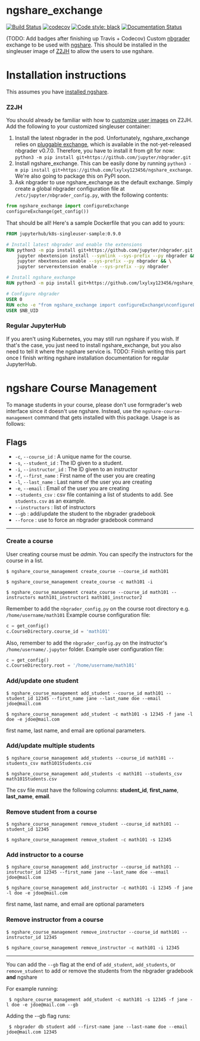 # ngshare_exchange
[![Build Status](https://travis-ci.org/lxylxy123456/ngshare_exchange.svg?branch=master)](https://travis-ci.org/lxylxy123456/ngshare_exchange)
[![codecov](https://codecov.io/gh/lxylxy123456/ngshare_exchange/branch/master/graph/badge.svg)](https://codecov.io/gh/lxylxy123456/ngshare_exchange)
[![Code style: black](https://img.shields.io/badge/code%20style-black-000000.svg)](https://github.com/psf/black)
[![Documentation Status](https://readthedocs.org/projects/ngshare-exchange/badge/?version=latest)](https://ngshare-exchange.readthedocs.io/en/latest/?badge=latest)

(TODO: Add badges after finishing up Travis + Codecov)
Custom [nbgrader](https://github.com/jupyter/nbgrader) exchange to be used with [ngshare](https://github.com/lxylxy123456/ngshare). This should be installed in the singleuser image of [Z2JH](https://github.com/jupyterhub/zero-to-jupyterhub-k8s) to allow the users to use ngshare.

# Installation instructions

This assumes you have [installed ngshare](https://ngshare.readthedocs.io/en/latest/user_guide/install_ngshare.html).

### Z2JH
You should already be familiar with how to [customize user images](https://zero-to-jupyterhub.readthedocs.io/en/latest/customizing/user-environment.html#customize-an-existing-docker-image) on Z2JH. Add the following to your customized singleuser container:
1. Install the latest nbgrader in the pod. Unfortunately, ngshare_exchange relies on [pluggable exchange](https://github.com/jupyter/nbgrader/pull/1238), which is available in the not-yet-released nbgrader v0.7.0. Therefore, you have to install it from git for now: `python3 -m pip install git+https://github.com/jupyter/nbgrader.git`
2. Install ngshare_exchange. This can be easily done by running `python3 -m pip install git+https://github.com/lxylxy123456/ngshare_exchange`. We're also going to package this on PyPI soon.
3. Ask nbgrader to use ngshare_exchange as the default exchange. Simply create a global nbgrader configuration file at `/etc/jupyter/nbgrader_config.py`, with the following contents:
```python
from ngshare_exchange import configureExchange
configureExchange(get_config())
```
That should be all! Here's a sample Dockerfile that you can add to yours:
```Dockerfile
FROM jupyterhub/k8s-singleuser-sample:0.9.0

# Install latest nbgrader and enable the extensions
RUN python3 -m pip install git+https://github.com/jupyter/nbgrader.git && \
    jupyter nbextension install --symlink --sys-prefix --py nbgrader && \
    jupyter nbextension enable --sys-prefix --py nbgrader && \
    jupyter serverextension enable --sys-prefix --py nbgrader

# Install ngshare_exchange
RUN python3 -m pip install git+https://github.com/lxylxy123456/ngshare_exchange

# Configure nbgrader
USER 0
RUN echo -e "from ngshare_exchange import configureExchange\nconfigureExchange(get_config())" >> /etc/jupyter/nbgrader_config.py
USER $NB_UID
```

### Regular JupyterHub
If you aren't using Kubernetes, you may still run ngshare if you wish. If that's the case, you just need to install ngshare_exchange, but you also need to tell it where the ngshare service is. TODO: Finish writing this part once I finish writing ngshare installation documentation for regular JupyterHub.

# ngshare Course Management

To manage students in your course, please don't use formgrader's web interface since it doesn't use ngshare. Instead, use the `ngshare-course-management` command that gets installed with this package. Usage is as follows:

## Flags
- `-c`, `--course_id` : A unique name for the course.
- `-s`, `--student_id` : The ID given to a student.
- `-i`, `--instructor_id` : The ID given to an instructor
- `-f`, `--first_name` : First name of the user you are creating
- `-l`, `--last_name` : Last name of the user you are creating
- `-e`, `--email` : Email of the user you are creating
- `--students_csv` : csv file containing a list of students to add. See `students.csv` as an example. 
- `--instructors` : list of instructors
- `--gb` : add/update the student to the nbgrader gradebook
- `--force` : use to force an nbgrader gradebook command
---
### Create a course
User creating course must be *admin*.
You can specify the instructors for the course in a list.

```
$ ngshare_course_management create_course --course_id math101 
```
```
$ ngshare_course_management create_course -c math101 -i
```
```
$ ngshare_course_management create_course --course_id math101 --instructors math101_instructor1 math101_instructor2
```

Remember to add the `nbgrader_config.py` on the course root directory e.g. `/home/username/math101`
Example course configuration file:
```python
c = get_config()
c.CourseDirectory.course_id = 'math101'
```

Also, remember to add the `nbgrader_config.py` on the instructor's `/home/username/.jupyter` folder.
Example user configuration file:
```python
c = get_config()
c.CourseDirectory.root = '/home/username/math101'
```

### Add/update one student
```
$ ngshare_course_management add_student --course_id math101 --student_id 12345 --first_name jane --last_name doe --email jdoe@mail.com 
```
```
$ ngshare_course_management add_student -c math101 -s 12345 -f jane -l doe -e jdoe@mail.com
```

first name, last name, and email are optional parameters.

### Add/update multiple students
```
$ ngshare_course_management add_students --course_id math101 --students_csv math101Students.csv
```
```
$ ngshare_course_management add_students -c math101 --students_csv math101Students.csv
```

The csv file must have the following columns: **student_id**, **first_name**, **last_name**, **email**.

### Remove student from a course
```
$ ngshare_course_management remove_student --course_id math101 --student_id 12345
```
```
$ ngshare_course_management remove_student -c math101 -s 12345
```

### Add instructor to a course
```
$ ngshare_course_management add_instructor --course_id math101 --instructor_id 12345 --first_name jane --last_name doe --email jdoe@mail.com 
```
```
$ ngshare_course_management add_instructor -c math101 -i 12345 -f jane -l doe -e jdoe@mail.com
```
first name, last name, and email are optional parameters

### Remove instructor from a course
```
$ ngshare_course_management remove_instructor --course_id math101 --instructor_id 12345
```
```
$ ngshare_course_management remove_instructor -c math101 -i 12345
```
---
You can add the `--gb` flag at the end of `add_student`, `add_students`, or `remove_student` to add or remove the students from the nbgrader gradebook **and** ngshare

For example running:
```
 $ ngshare_course_management add_student -c math101 -s 12345 -f jane -l doe -e jdoe@mail.com --gb
 ```

Adding the --gb flag runs:
```
 $ nbgrader db student add --first-name jane --last-name doe --email jdoe@mail.com 12345
```
